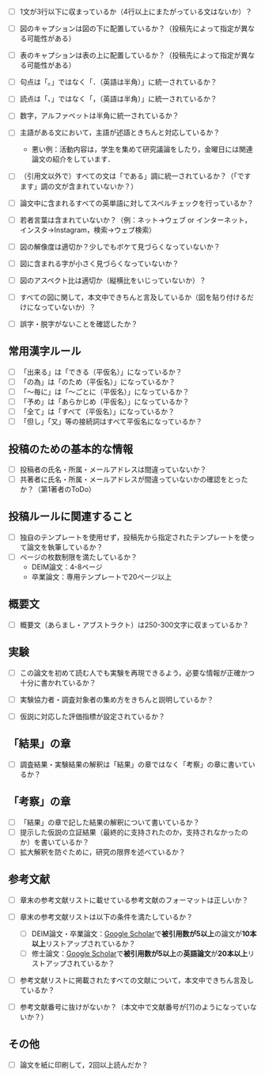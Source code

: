 
- [ ] 1文が3行以下に収まっているか（4行以上にまたがっている文はないか）？
- [ ] 図のキャプションは図の下に配置しているか？（投稿先によって指定が異なる可能性がある）
- [ ] 表のキャプションは表の上に配置しているか？（投稿先によって指定が異なる可能性がある）
- [ ] 句点は「｡」ではなく「．（英語は半角）」に統一されているか？
- [ ] 読点は「、」ではなく「，（英語は半角）」に統一されているか？
- [ ] 数字，アルファベットは半角に統一されているか？
- [ ] 主語がある文において，主語が述語ときちんと対応しているか？
  - 悪い例：活動内容は，学生を集めて研究議論をしたり，金曜日には関連論文の紹介をしています．
- [ ] （引用文以外で）すべての文は「である」調に統一されているか？（「ですます」調の文が含まれていないか？）
- [ ] 論文中に含まれるすべての英単語に対してスペルチェックを行っているか？
- [ ] 若者言葉は含まれていないか？（例：ネット→ウェブ or インターネット，インスタ→Instagram，検索→ウェブ検索）
- [ ] 図の解像度は適切か？少しでもボケて見づらくなっていないか？
- [ ] 図に含まれる字が小さく見づらくなっていないか？
- [ ] 図のアスペクト比は適切か（縦横比をいじっていないか）？
- [ ] すべての図に関して，本文中できちんと言及しているか（図を貼り付けるだけになっていないか）？
- [ ] 誤字・脱字がないことを確認したか？


## 常用漢字ルール
- [ ] 「出来る」は「できる（平仮名）」になっているか？
- [ ] 「の為」は「のため（平仮名）」になっているか？
- [ ] 「〜毎に」は「〜ごとに（平仮名）」になっているか？
- [ ] 「予め」は「あらかじめ（平仮名）」になっているか？
- [ ] 「全て」は「すべて（平仮名）」になっているか？
- [ ] 「但し」「又」等の接続詞はすべて平仮名になっているか？

## 投稿のための基本的な情報
- [ ] 投稿者の氏名・所属・メールアドレスは間違っていないか？
- [ ] 共著者に氏名・所属・メールアドレスが間違っていないかの確認をとったか？（第1著者のToDo）

## 投稿ルールに関連すること
- [ ] 独自のテンプレートを使用せず，投稿先から指定されたテンプレートを使って論文を執筆しているか？
- [ ] ページの枚数制限を満たしているか？
  - DEIM論文：4-8ページ
  - 卒業論文：専用テンプレートで20ページ以上

## 概要文
- [ ] 概要文（あらまし・アブストラクト）は250-300文字に収まっているか？


## 実験
- [ ] この論文を初めて読む人でも実験を再現できるよう，必要な情報が正確かつ十分に書かれているか？
- [ ] 実験協力者・調査対象者の集め方をきちんと説明しているか？
- [ ] 仮説に対応した評価指標が設定されているか？


## 「結果」の章
- [ ] 調査結果・実験結果の解釈は「結果」の章ではなく「考察」の章に書いているか？


## 「考察」の章
- [ ] 「結果」の章で記した結果の解釈について書いているか？
- [ ] 提示した仮説の立証結果（最終的に支持されたのか，支持されなかったのか）を書いているか？
- [ ] 拡大解釈を防ぐために，研究の限界を述べているか？

## 参考文献
- [ ] 章末の参考文献リストに載せている参考文献のフォーマットは正しいか？
- [ ] 章末の参考文献リストは以下の条件を満たしているか？
  - [ ] DEIM論文・卒業論文：[Google Scholar](https://scholar.google.co.jp)で**被引用数が5以上**の論文が**10本以上**リストアップされているか？
  - [ ] 修士論文：[Google Scholar](https://scholar.google.co.jp)で**被引用数が5以上**の**英語論文**が**20本以上**リストアップされているか？
- [ ] 参考文献リストに掲載されたすべての文献について，本文中できちん言及しているか？
- [ ] 参考文献番号に抜けがないか？（本文中で文献番号が[?]のようになっていないか？）


## その他
- [ ] 論文を紙に印刷して，2回以上読んだか？
